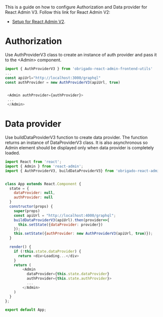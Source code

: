 This is a guide on how to configure Authorization and Data provider for React Admin V3. Follow this link for React Admin V2:
+ [Setup for React Admin V2](V2.md).

# Authorization
Use AuthProviderV3 class to create an instance of auth provider and pass it to the \<Admin> component. 
```javascript
import { AuthProviderV3 } from 'obrigado-react-admin-frontend-utils'
...
const apiUrl="http://localhost:3000/graphql"
const authProvider = new AuthProviderV3(apiUrl, true)


 <Admin authProvider={authProvider}>
 ...
 </Admin>
```
# Data provider
Use buildDataProviderV3 function to create data provider. The function returns an instance of DataProviderV3 class. It is also asynchronous so Admin element should be displayed only when data provider is completely loaded.
```javascript
import React from 'react';
import { Admin } from 'react-admin';
import { AuthProviderV3, buildDataProviderV3} from 'obrigado-react-admin-frontend-utils';


class App extends React.Component {
  state = {
    dataProvider: null,
    authProvider: null
  }
  constructor(props) {
    super(props)
    const apiUrl = "http://localhost:4000/graphql";
    buildDataProviderV3(apiUrl).then(provider=>{
      this.setState({dataProvider: provider})
    });
    this.setState({authProvider: new AuthProviderV3(apiUrl, true)});
  }

  render() {
    if (!this.state.dataProvider) {
      return <div>Loading...</div>
    }
    return (
        <Admin 
          dataProvider={this.state.dataProvider} 
          authProvider={this.state.authProvider}>
          ...
        </Admin>
    )
  }
};

export default App;
```
